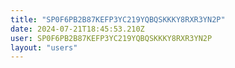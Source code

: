 ```yaml
---
title: "SP0F6PB2B87KEFP3YC219YQBQSKKKY8RXR3YN2P"
date: 2024-07-21T18:45:53.210Z
user: SP0F6PB2B87KEFP3YC219YQBQSKKKY8RXR3YN2P
layout: "users"
---
```

    